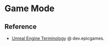 # Game Mode

## Reference

- [Unreal Engine Terminology](https://dev.epicgames.com/documentation/en-us/unreal-engine/unreal-engine-terminology) @ dev.epicgames.